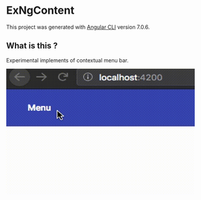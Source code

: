 # ExNgContent

This project was generated with [Angular CLI](https://github.com/angular/angular-cli) version 7.0.6.

## What is this ?

Experimental implements of contextual menu bar.

![](./doc/Angular-context-menubar.mov.gif)

